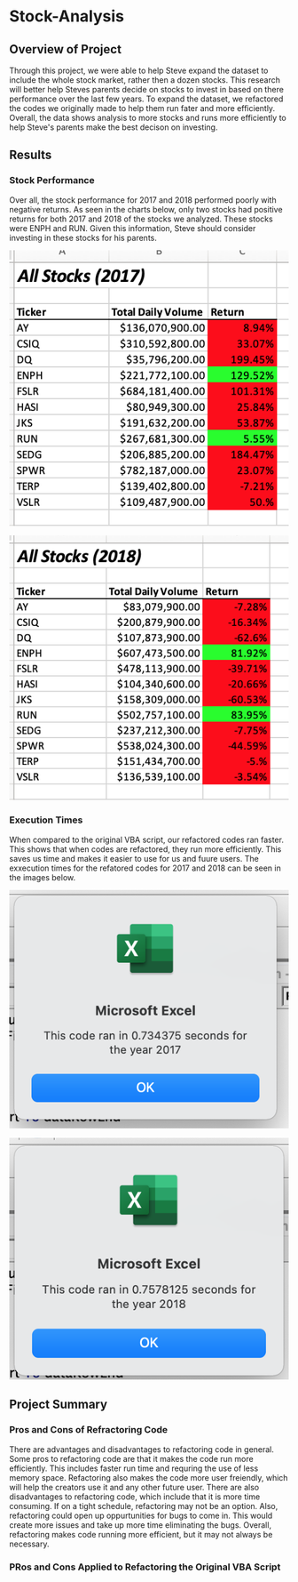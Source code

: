 # Stock-Analysis

## Overview of Project
Through this project, we were able to help Steve expand the dataset to include the whole stock market, rather then a dozen stocks.  This research will better help Steves parents decide on stocks to invest in based on there performance over the last few years.  To expand the dataset, we refactored the codes we originally made to help them run fater and more efficiently.  Overall,  the data shows analysis to more stocks and runs more efficiently to help Steve's parents make the best decison on investing.

## Results

### Stock Performance
Over all, the stock performance for 2017 and 2018 performed poorly with negative returns.  As seen in the charts below, only two stocks had positive returns for both 2017 and 2018 of the stocks we analyzed.  These stocks were ENPH and RUN.  Given this information, Steve should consider investing in these stocks for his parents.

![Alt Text](https://github.com/abbys114/Stock-Analysis/blob/main/2017%20stock%20analysis.png)

![Alt Text](https://github.com/abbys114/Stock-Analysis/blob/main/2018%20Stock%20Analysis.png)

### Execution Times 
When compared to the original VBA script, our refactored codes ran faster.  This shows that when codes are refactored, they run more efficiently.  This saves us time and makes it easier to use for us and fuure users.  The exxecution times for the refatored codes for 2017 and 2018 can be seen in the images below.

![Alt Text](https://github.com/abbys114/Stock-Analysis/blob/main/VBA_Challenge_2017.png)


![Alt Text](https://github.com/abbys114/Stock-Analysis/blob/main/VBA_Challenge_2018.png)

## Project Summary

### Pros and Cons of Refractoring Code
There are advantages and disadvantages to refactoring code in general.  Some pros to refactoring code are that it makes the code run more efficiently.  This includes faster run time and requring the use of less memory space.  Refactoring also makes the code more user freiendly, which will help the creators use it and any other future user.  There are also disadvantages to refactoring code, which include that it is more time consuming.  If on a tight schedule, refactoring may not be an option.  Also, refactoring could open up oppurtunities for bugs to come in.  This would create more issues and take up more time eliminating the bugs.  Overall, refactoring makes code running more efficient, but it may not always be necessary. 

### PRos and Cons Applied to Refactoring the Original VBA Script

